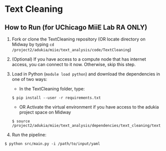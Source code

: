 # Text Cleaning
## How to Run (for UChicago MiiE Lab RA ONLY) 

1. Fork or clone the TextCleaning repository (OR locate directory on Midway by typing `cd /project2/adukia/miie/text_analysis/code/TextCleaning`)
2. (Optional) If you have access to a compute node that has internet access, you can connect to it now. Otherwise, skip this step.
3. Load in Python (`module load python`) and download the dependencies in one of two ways:
    - In the TextCleaning folder, type:
    ```
    $ pip install --user -r requirements.txt
    ```
    - OR Activate the virtual environment if you have access to the adukia project space on Midway
    ```
    $ source /project2/adukia/miie/text_analysis/dependencies/text_cleaning/text_cleaning/bin/activate
    ```
    
4. Run the pipeline:
  ```
  $ python src/main.py -i /path/to/input/yaml
  ```
  

